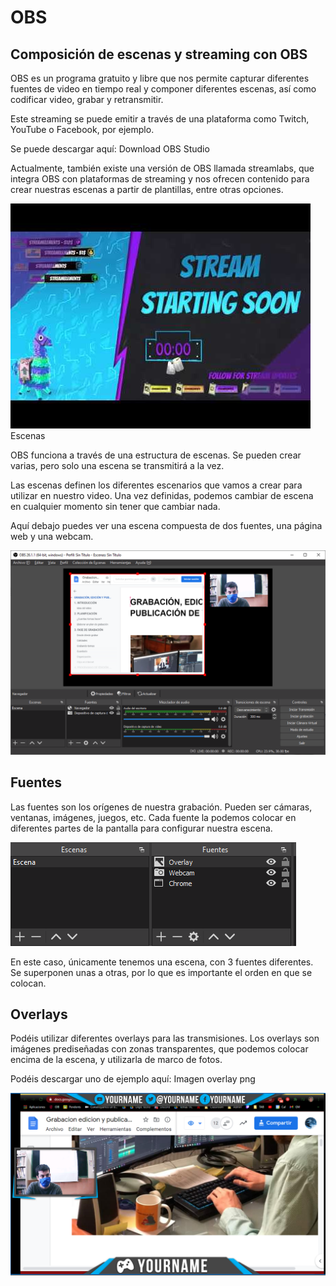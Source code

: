 # OBS

## Composición de escenas y streaming con OBS

OBS es un programa gratuito y libre que nos permite capturar diferentes fuentes de video en tiempo real y componer diferentes escenas, así como codificar video, grabar y retransmitir.

Este streaming se puede emitir a través de una plataforma como Twitch, YouTube o Facebook, por ejemplo.

Se puede descargar aquí: Download OBS Studio

Actualmente, también existe una versión de OBS llamada streamlabs, que integra OBS con plataformas de streaming y nos ofrecen contenido para crear nuestras escenas a partir de plantillas, entre otras opciones.

![](media/image49.png)Escenas

OBS funciona a través de una estructura de escenas. Se pueden crear varias, pero solo una escena se transmitirá a la vez.

Las escenas definen los diferentes escenarios que vamos a crear para utilizar en nuestro video. Una vez definidas, podemos cambiar de escena en cualquier momento sin tener que cambiar nada.

Aquí debajo puedes ver una escena compuesta de dos fuentes, una página web y una webcam.

![](media/image50.png)

## Fuentes

Las fuentes son los orígenes de nuestra grabación. Pueden ser cámaras, ventanas, imágenes, juegos, etc. Cada fuente la podemos colocar en diferentes partes de la pantalla para configurar nuestra escena.

![](media/image51.png)

En este caso, únicamente tenemos una escena, con 3 fuentes diferentes. Se superponen unas a otras, por lo que es importante el orden en que se colocan.

## Overlays

Podéis utilizar diferentes overlays para las transmisiones. Los overlays son imágenes prediseñadas con zonas transparentes, que podemos colocar encima de la escena, y utilizarla de marco de fotos.

Podéis descargar uno de ejemplo aquí: Imagen overlay png

![](media/image52.png)
